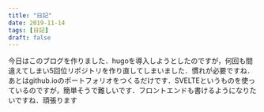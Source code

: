 ```yaml
---
title: "日記"
date: 2019-11-14
tags: [日記]
draft: false
---
```


今日はこのブログを作りました．hugoを導入しようとしたのですが，何回も間違えてしまい5回位リポジトリを作り直してしまいました．慣れが必要ですね．あとはgithub.ioのポートフォリオをつくるだけです．SVELTEというものを使っているのですが，簡単そうで難しいです．フロントエンドも書けるようになりたいですね．頑張ります